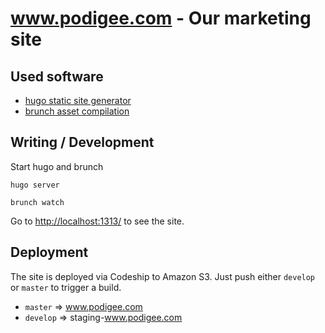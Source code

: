 # www.podigee.com - Our marketing site

## Used software

- [hugo static site generator](https://gohugo.io)
- [brunch asset compilation](https://brunch.io)

## Writing / Development

Start hugo and brunch
```
hugo server

brunch watch
```

Go to <http://localhost:1313/> to see the site.

## Deployment

The site is deployed via Codeship to Amazon S3. Just push either `develop` or `master` to trigger a build.

- `master` => www.podigee.com
- `develop` => staging-www.podigee.com